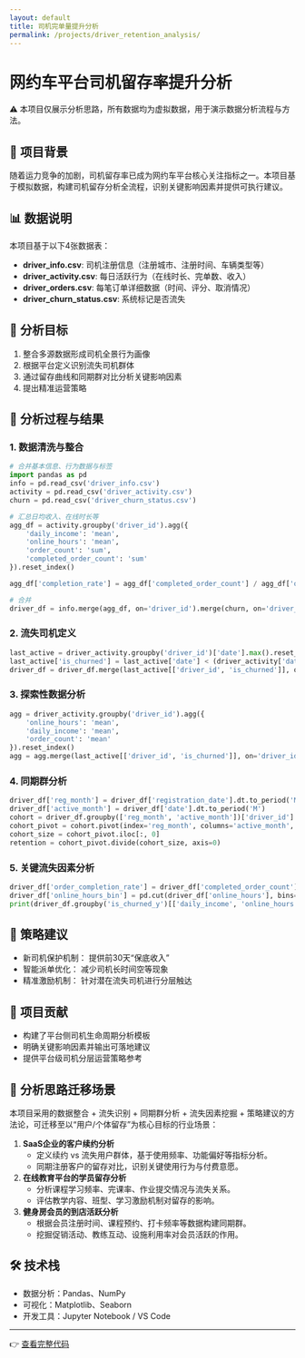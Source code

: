 ```yaml
---
layout: default
title: 司机完单量提升分析
permalink: /projects/driver_retention_analysis/
---
```


# 网约车平台司机留存率提升分析

 ⚠️ 本项目仅展示分析思路，所有数据均为虚拟数据，用于演示数据分析流程与方法。

## 📌 项目背景

随着运力竞争的加剧，司机留存率已成为网约车平台核心关注指标之一。本项目基于模拟数据，构建司机留存分析全流程，识别关键影响因素并提供可执行建议。

## 📊 数据说明

本项目基于以下4张数据表：

- **driver_info.csv**: 司机注册信息（注册城市、注册时间、车辆类型等）  
- **driver_activity.csv**: 每日活跃行为（在线时长、完单数、收入）  
- **driver_orders.csv**: 每笔订单详细数据（时间、评分、取消情况）  
- **driver_churn_status.csv**: 系统标记是否流失

## 🎯 分析目标

1. 整合多源数据形成司机全景行为画像  
2. 根据平台定义识别流失司机群体  
3. 通过留存曲线和同期群对比分析关键影响因素  
4. 提出精准运营策略

## 🧩 分析过程与结果

### 1. 数据清洗与整合
```python
# 合并基本信息、行为数据与标签
import pandas as pd
info = pd.read_csv('driver_info.csv')
activity = pd.read_csv('driver_activity.csv')
churn = pd.read_csv('driver_churn_status.csv')

# 汇总日均收入、在线时长等
agg_df = activity.groupby('driver_id').agg({
    'daily_income': 'mean',
    'online_hours': 'mean',
    'order_count': 'sum',
    'completed_order_count': 'sum'
}).reset_index()

agg_df['completion_rate'] = agg_df['completed_order_count'] / agg_df['order_count']

# 合并
driver_df = info.merge(agg_df, on='driver_id').merge(churn, on='driver_id')
```

### 2. 流失司机定义
```python
last_active = driver_activity.groupby('driver_id')['date'].max().reset_index()
last_active['is_churned'] = last_active['date'] < (driver_activity['date'].max() - pd.Timedelta(days=30))
driver_df = driver_df.merge(last_active[['driver_id', 'is_churned']], on='driver_id', how='left')
```

### 3. 探索性数据分析
```python
agg = driver_activity.groupby('driver_id').agg({
    'online_hours': 'mean',
    'daily_income': 'mean',
    'order_count': 'mean'
}).reset_index()
agg = agg.merge(last_active[['driver_id', 'is_churned']], on='driver_id')
```

### 4. 同期群分析
```python
driver_df['reg_month'] = driver_df['registration_date'].dt.to_period('M')
driver_df['active_month'] = driver_df['date'].dt.to_period('M')
cohort = driver_df.groupby(['reg_month', 'active_month'])['driver_id'].nunique().reset_index()
cohort_pivot = cohort.pivot(index='reg_month', columns='active_month', values='driver_id')
cohort_size = cohort_pivot.iloc[:, 0]
retention = cohort_pivot.divide(cohort_size, axis=0)
```

### 5. 关键流失因素分析
```python
driver_df['order_completion_rate'] = driver_df['completed_order_count'] / driver_df['order_count'].replace(0, 1)
driver_df['online_hours_bin'] = pd.cut(driver_df['online_hours'], bins=[0,2,4,6,8,12,24])
print(driver_df.groupby('is_churned_y')[['daily_income', 'online_hours', 'order_completion_rate']].mean())
```

## 🧠 策略建议

- 新司机保护机制： 提供前30天“保底收入”
- 智能派单优化： 减少司机长时间空等现象
- 精准激励机制： 针对潜在流失司机进行分层触达

## 💼 项目贡献

- 构建了平台侧司机生命周期分析模板
- 明确关键影响因素并输出可落地建议
- 提供平台级司机分层运营策略参考

## 🔁 分析思路迁移场景

本项目采用的数据整合 + 流失识别 + 同期群分析 + 流失因素挖掘 + 策略建议的方法论，可迁移至以“用户/个体留存”为核心目标的行业场景：

1. **SaaS企业的客户续约分析**
    - 定义续约 vs 流失用户群体，基于使用频率、功能偏好等指标分析。
    - 同期注册客户的留存对比，识别关键使用行为与付费意愿。
2. **在线教育平台的学员留存分析**
    - 分析课程学习频率、完课率、作业提交情况与流失关系。
    - 评估教学内容、班型、学习激励机制对留存的影响。
3. **健身房会员的到店活跃分析**
    - 根据会员注册时间、课程预约、打卡频率等数据构建同期群。
    - 挖掘促销活动、教练互动、设施利用率对会员活跃的作用。

## 🛠 技术栈

- 数据分析：Pandas、NumPy
- 可视化：Matplotlib、Seaborn
- 开发工具：Jupyter Notebook / VS Code

---

👉 [查看完整代码](../assets/driver-retention-analysis.ipynb)

